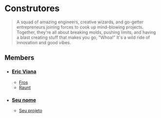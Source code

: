 # Construtores
> A squad of amazing engineers, creative wizards, and go-getter entrepreneurs joining forces to cook up mind-blowing projects. Together, they're all about breaking molds, pushing limits, and having a blast creating stuff that makes you go, "Whoa!" It's a wild ride of innovation and good vibes.

## Members
- ### [Eric Viana](https://x.com/ericvma)
  - [Fros](https://fros.dev)
  - [Raunt](https://raunt.app)
- ### [Seu nome](https://x.com/seu_twitter)
  - [Seu projeto](https://seu.projeto)
